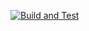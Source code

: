 [![Build and Test](https://github.com/Berags/RestaurantAPP/actions/workflows/maven.yml/badge.svg)](https://github.com/Berags/RestaurantAPP/actions/workflows/maven.yml)
